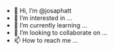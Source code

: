 - 👋 Hi, I’m @josaphatt
- 👀 I’m interested in ...
- 🌱 I’m currently learning ...
- 💞️ I’m looking to collaborate on ...
- 📫 How to reach me ...

<!---
josaphatt/josaphatt is a ✨ special ✨ repository because its `README.md` (this file) appears on your GitHub profile.
You can click the Preview link to take a look at your changes.
--->
